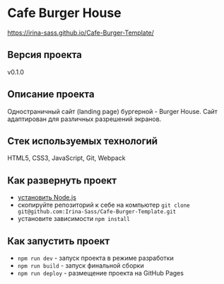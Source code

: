 # Cafe Burger House

https://irina-sass.github.io/Cafe-Burger-Template/

## Версия проекта

v0.1.0

## Описание проекта

Одностраничный сайт (landing page) бургерной - Burger House. Сайт адаптирован для различных разрешений экранов.

## Стек используемых технологий

HTML5, CSS3, JavaScript, Git, Webpack

## Как развернуть проект

- [установить Node.js](https://nodejs.org/en/download/)
- скопируйте репозиторий к себе на компьютер
  `git clone git@github.com:Irina-Sass/Cafe-Burger-Template.git`
- установите зависимости
  `npm install`

## Как запустить проект

- `npm run dev` - запуск проекта в режиме разработки
- `npm run build` - запуск финальной сборки
- `npm run deploy` - размещение проекта на GitHub Pages
